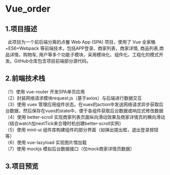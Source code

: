 # Vue_order


## 1.项目描述  
&nbsp;&nbsp;此项目为一个前后端分离的点餐 Web App (SPA) 项目，使用了 Vue 全家桶+ES6+Webpack 等前端技术，包括APP登录、商家列表，商家详情, 商品列表,商品详情，购物车, 用户等多个功能子模块，采用模块化、组件化、工程化的模式开发。GitHub仓库包含项目前端部分源代码。

## 2.前端技术栈  
（1）使用 vue-router 开发SPA单页应用  
（2）封装网络请求模块request.js（基于axios）与后端进行数据交互  
（3）使用 vuex 管理应用组件状态。在vuex的action中发送网络请求异步获取后台数据，然后保存在vuex的state中，便于各组件获取后台数据或响应式修改数据  
（4）使用 better-scroll 实现商家列表页面纵向滑动效果及商家详情页的横向滑动（结合watch加nextTick来合理时机创建better-scroll实例）  
（5）使用 mint-ui 组件库构建组件的部分界面（如弹出提出框，退出登录按钮等）   
（6）使用 vue-lazyload 实现图片惰加载  
（7）使用 mockjs 模拟后台数据接口（仅mock商家详情页数据）

## 3.项目预览
